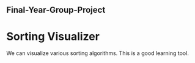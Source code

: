 ## Final-Year-Group-Project
# Sorting Visualizer
We can visualize various sorting algorithms. This is a good learning tool.

